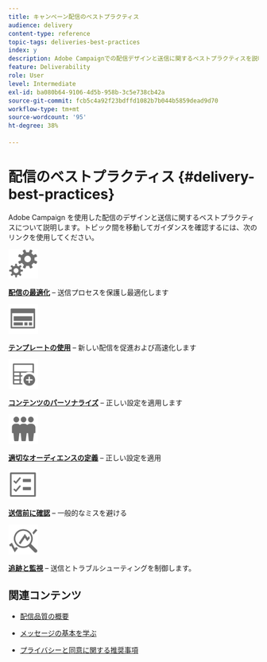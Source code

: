 ```yaml
---
title: キャンペーン配信のベストプラクティス
audience: delivery
content-type: reference
topic-tags: deliveries-best-practices
index: y
description: Adobe Campaignでの配信デザインと送信に関するベストプラクティスを説明します。
feature: Deliverability
role: User
level: Intermediate
exl-id: ba080b64-9106-4d5b-958b-3c5e738cb42a
source-git-commit: fcb5c4a92f23bdffd1082b7b044b5859dead9d70
workflow-type: tm+mt
source-wordcount: '95'
ht-degree: 38%

---
```


# 配信のベストプラクティス {#delivery-best-practices}

Adobe Campaign を使用した配信のデザインと送信に関するベストプラクティスについて説明します。トピック間を移動してガイダンスを確認するには、次のリンクを使用してください。

<img src="assets/do-not-localize/optimize.svg"  width="60px">

**[配信の最適化](optimize-delivery.md)** – 送信プロセスを保護し最適化します

<img src="assets/do-not-localize/design.svg"  width="60px">

**[テンプレートの使用](use-templates.md)** – 新しい配信を促進および高速化します

<img src="assets/do-not-localize/custom.svg"  width="60px">

**[コンテンツのパーソナライズ](design-and-personalize.md)** – 正しい設定を適用します

<img src="assets/do-not-localize/profiles.svg"  width="60px">

**[適切なオーディエンスの定義](define-the-right-audience.md)** – 正しい設定を適用

<img src="assets/do-not-localize/start.svg"  width="60px">

**[送信前に確認](check-before-sending.md)** – 一般的なミスを避ける

<img src="assets/do-not-localize/troubleshoot.svg"  width="60px">

**[追跡と監視](track-and-monitor.md)** – 送信とトラブルシューティングを制御します。

## 関連コンテンツ

* [配信品質の概要](../../sending/using/about-deliverability.md)

* [メッセージの基本を学ぶ](../../channels/using/get-started-communication-channels.md)

* [プライバシーと同意に関する推奨事項](../../start/using/privacy.md)
